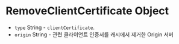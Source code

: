 # RemoveClientCertificate Object

* `type` String - `clientCertificate`.
* `origin` String - 관련 클라이언트 인증서를 캐시에서 제거한 Origin 서버